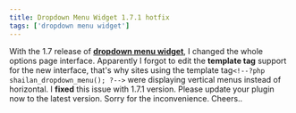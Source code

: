 ```yaml
---
title: Dropdown Menu Widget 1.7.1 hotfix
tags: ['dropdown menu widget']
---
```

With the 1.7 release of **<a title="Dropdown Menu Widget" href="{{ site.baseurl }}/projects/wordpress/dropdown-menu-widget/">dropdown menu widget</a>**, I changed the whole options page interface. Apparently I forgot to edit the **template tag** support for the new interface, that's why sites using the template tag`<!--?php shailan_dropdown_menu(); ?-->` were displaying vertical menus instead of horizontal. I **fixed** this issue with 1.7.1 version. Please update your plugin now to the latest version. Sorry for the inconvenience. Cheers..

